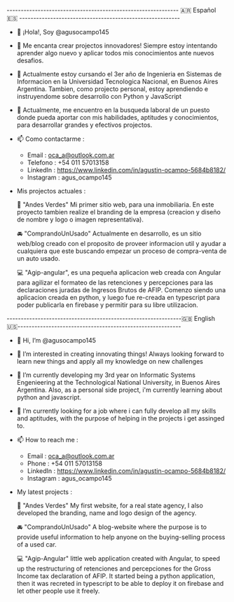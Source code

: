 ------------------------------------------------------------- 🇦🇷  Español 🇪🇸 ---------------------------------------------------------

- 👋 ¡Hola!, Soy @agusocampo145
  
- 👀  Me encanta crear projectos innovadores! Siempre estoy intentando aprender algo nuevo y aplicar todos mis conocimientos ante nuevos desafios.
   
- 🌱 Actualmente estoy cursando el 3er año de Ingenieria en Sistemas de Informacion en la Universidad Tecnologica Nacional, en Buenos Aires Argentina.
         Tambien, como projecto personal, estoy aprendiendo e instruyendome sobre desarrollo con Python y JavaScript 
         
- 💞️  Actualmente, me encuentro en la busqueda laboral de un puesto donde pueda aportar con mis habilidades, aptitudes y conocimientos, para desarrollar grandes y efectivos projectos.


- 📫  Como contactarme :
    - Email : oca_a@outlook.com.ar
    - Telefono : +54 011 57013158
    - LinkedIn : https://www.linkedin.com/in/agustin-ocampo-5684b8182/
    - Instagram : agus_ocampo145
    
 - Mis projectos actuales : 
 
      🏢 "Andes Verdes" Mi primer sitio web, para una inmobiliaria. En este proyecto tambien realize el branding de la empresa (creacion y diseño de nombre y logo o imagen representativa).
      
      🚘 "ComprandoUnUsado" Actualmente en desarrollo, es un sitio web/blog creado con el proposito de proveer informacion util y ayudar a cualquiera que este buscando empezar un proceso de compra-venta de un auto usado. 
      
      💻 "Agip-angular", es una pequeña aplicacion web creada con Angular para agilizar el formateo de las retenciones y percepciones para las declaraciones juradas de Ingresos Brutos de AFIP. Comenzo siendo una aplicacion creada en python, y luego fue re-creada en typescript para poder publicarla en firebase y permitir para su libre utilizacion.
      
--------------------------------------------------------------🇬🇧  English  🇺🇸----------------------------------------------------------

- 👋  Hi, I’m @agusocampo145
  
- 👀  I’m interested in creating innovating things! Always looking forward to learn new things and apply all my knowledge on new challenges
  
- 🌱  I’m currently developing my 3rd year on Informatic Systems Engenieering at the Technological National University, in Buenos Aires Argentina.
     Also, as a personal side project, i'm currently learning about python and javascript.  
     
- 💞️  I’m currently looking for a job where i can fully develop all my skills and aptitudes, with the purpose of helping in the projects i get assinged to.

- 📫  How to reach me :
    - Email : oca_a@outlook.com.ar
    - Phone : +54 011 57013158
    - LinkedIn : https://www.linkedin.com/in/agustin-ocampo-5684b8182/
    - Instagram : agus_ocampo145
    
 - My latest projects : 
 
      🏢 "Andes Verdes" My first website, for a real state agency, I also developed the branding, name and logo design of the agency. 
      
      🚘 "ComprandoUnUsado" A blog-website where the purpose is to provide useful information to help anyone on the buying-selling process of a used car. 
      
      💻 "Agip-Angular" little web application created with Angular, to speed up the restructuring of retenciones and percepciones for the Gross Income   tax declaration of AFIP. It started being a python application, then it was recreted in typescript to be able to deploy it on firebase and let other people use it freely.
